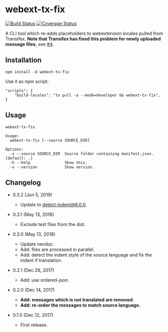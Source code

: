 webext-tx-fix
=============

[![Build Status](https://travis-ci.org/eight04/webext-tx-fix.svg?branch=master)](https://travis-ci.org/eight04/webext-tx-fix)
[![Coverage Status](https://coveralls.io/repos/github/eight04/webext-tx-fix/badge.svg?branch=master)](https://coveralls.io/github/eight04/webext-tx-fix?branch=master)

A CLI tool which re-adds placeholders to webextension locales pulled from Transifex. **Note that Transifex has fixed this problem for newly uploaded message files**, see [#4](https://github.com/eight04/webext-tx-fix/issues/4).

Installation
------------
```
npm install -d webext-tx-fix
```

Use it as npm script:

```
"scripts": {
	"build-locales": "tx pull -a --mode=developer && webext-tx-fix",
}
```

Usage
-----
<!-- $inline.start("./cli.js|docstring|markdown:codeblock") -->
```
webext-tx-fix

Usage:
  webext-tx-fix [--source SOURCE_DIR]

Options:
  -s --source SOURCE_DIR  Source folder containing manifest.json. [default: .]
  -h --help               Show this.
  -v --version            Show version.
```
<!-- $inline.end -->

Changelog
---------

* 0.3.2 (Jun 5, 2019)

  - Update to detect-indent@6.0.0.

* 0.3.1 (May 13, 2018)

  - Exclude test files from the dist.

* 0.3.0 (May 13, 2018)

  - Update neodoc.
  - Add: files are processed in parallel.
  - Add: detect the indent style of the source language and fix the indent if translation.

* 0.2.1 (Dec 26, 2017)

	- Add: use ordered-json.

* 0.2.0 (Dec 14, 2017)

	- **Add: messages which is not translated are removed.**
	- **Add: re-order the messages to match source language.**

* 0.1.0 (Dec 12, 2017)

    - First release.
